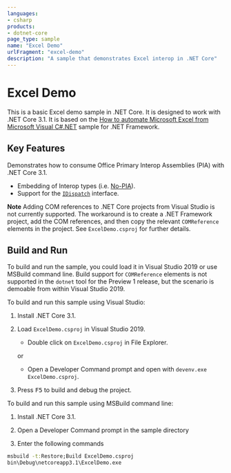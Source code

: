 ```yaml
---
languages:
- csharp
products:
- dotnet-core
page_type: sample
name: "Excel Demo"
urlFragment: "excel-demo"
description: "A sample that demonstrates Excel interop in .NET Core"
---
```


Excel Demo
================

This is a basic Excel demo sample in .NET Core. It is designed to work with .NET Core 3.1. It is based on the [How to automate Microsoft Excel from Microsoft Visual C#.NET](https://support.microsoft.com/help/302084/how-to-automate-microsoft-excel-from-microsoft-visual-c-net) sample for .NET Framework.

Key Features
------------

Demonstrates how to consume Office Primary Interop Assemblies (PIA) with .NET Core 3.1.

- Embedding of Interop types (i.e. [No-PIA](https://docs.microsoft.com/dotnet/framework/interop/type-equivalence-and-embedded-interop-types)).
- Support for the [`IDispatch`](https://docs.microsoft.com/windows/desktop/winauto/idispatch-interface) interface.

**Note** Adding COM references to .NET Core projects from Visual Studio is not currently supported. The workaround is to create a .NET Framework project, add the COM references, and then copy the relevant `COMReference` elements in the project. See `ExcelDemo.csproj` for further details.

Build and Run
-------------

To build and run the sample, you could load it in Visual Studio 2019 or use MSBuild command line. Build support for `COMReference` elements is not supported in the `dotnet` tool for the Preview 1 release, but the scenario is demoable from within Visual Studio 2019.

To build and run this sample using Visual Studio:

1) Install .NET Core 3.1.

1) Load `ExcelDemo.csproj` in Visual Studio 2019.
    - Double click on `ExcelDemo.csproj` in File Explorer.

    or

    - Open a Developer Command prompt and open with `devenv.exe ExcelDemo.csproj`.

1) Press <kbd>F5</kbd> to build and debug the project.

To build and run this sample using MSBuild command line:

1) Install .NET Core 3.1.

1) Open a Developer Command prompt in the sample directory

1) Enter the following commands

```cmd
msbuild -t:Restore;Build ExcelDemo.csproj
bin\Debug\netcoreapp3.1\ExcelDemo.exe
```
